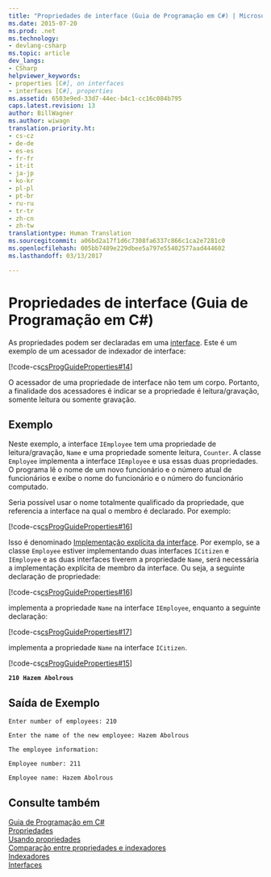 ```yaml
---
title: "Propriedades de interface (Guia de Programação em C#) | Microsoft Docs"
ms.date: 2015-07-20
ms.prod: .net
ms.technology:
- devlang-csharp
ms.topic: article
dev_langs:
- CSharp
helpviewer_keywords:
- properties [C#], on interfaces
- interfaces [C#], properties
ms.assetid: 6503e9ed-33d7-44ec-b4c1-cc16c084b795
caps.latest.revision: 13
author: BillWagner
ms.author: wiwagn
translation.priority.ht:
- cs-cz
- de-de
- es-es
- fr-fr
- it-it
- ja-jp
- ko-kr
- pl-pl
- pt-br
- ru-ru
- tr-tr
- zh-cn
- zh-tw
translationtype: Human Translation
ms.sourcegitcommit: a06bd2a17f1d6c7308fa6337c866c1ca2e7281c0
ms.openlocfilehash: 005bb7489e229dbee5a797e55402577aad444602
ms.lasthandoff: 03/13/2017

---
```

# <a name="interface-properties-c-programming-guide"></a>Propriedades de interface (Guia de Programação em C#)
As propriedades podem ser declaradas em uma [interface](../../../csharp/language-reference/keywords/interface.md). Este é um exemplo de um acessador de indexador de interface:  
  
 [!code-cs[csProgGuideProperties#14](../../../csharp/programming-guide/classes-and-structs/codesnippet/CSharp/interface-properties_1.cs)]  
  
 O acessador de uma propriedade de interface não tem um corpo. Portanto, a finalidade dos acessadores é indicar se a propriedade é leitura/gravação, somente leitura ou somente gravação.  
  
## <a name="example"></a>Exemplo  
 Neste exemplo, a interface `IEmployee` tem uma propriedade de leitura/gravação, `Name` e uma propriedade somente leitura, `Counter`. A classe `Employee` implementa a interface `IEmployee` e usa essas duas propriedades. O programa lê o nome de um novo funcionário e o número atual de funcionários e exibe o nome do funcionário e o número do funcionário computado.  
  
 Seria possível usar o nome totalmente qualificado da propriedade, que referencia a interface na qual o membro é declarado. Por exemplo:  
  
 [!code-cs[csProgGuideProperties#16](../../../csharp/programming-guide/classes-and-structs/codesnippet/CSharp/interface-properties_2.cs)]  
  
 Isso é denominado [Implementação explícita da interface](../../../csharp/programming-guide/interfaces/explicit-interface-implementation.md). Por exemplo, se a classe `Employee` estiver implementando duas interfaces `ICitizen` e `IEmployee` e as duas interfaces tiverem a propriedade `Name`, será necessária a implementação explícita de membro da interface. Ou seja, a seguinte declaração de propriedade:  
  
 [!code-cs[csProgGuideProperties#16](../../../csharp/programming-guide/classes-and-structs/codesnippet/CSharp/interface-properties_2.cs)]  
  
 implementa a propriedade `Name` na interface `IEmployee`, enquanto a seguinte declaração:  
  
 [!code-cs[csProgGuideProperties#17](../../../csharp/programming-guide/classes-and-structs/codesnippet/CSharp/interface-properties_3.cs)]  
  
 implementa a propriedade `Name` na interface `ICitizen`.  
  
 [!code-cs[csProgGuideProperties#15](../../../csharp/programming-guide/classes-and-structs/codesnippet/CSharp/interface-properties_4.cs)]  
  
  **`210 Hazem Abolrous`**    
## <a name="sample-output"></a>Saída de Exemplo  
 `Enter number of employees: 210`  
  
 `Enter the name of the new employee: Hazem Abolrous`  
  
 `The employee information:`  
  
 `Employee number: 211`  
  
 `Employee name: Hazem Abolrous`  
  
## <a name="see-also"></a>Consulte também  
 [Guia de Programação em C#](../../../csharp/programming-guide/index.md)   
 [Propriedades](../../../csharp/programming-guide/classes-and-structs/properties.md)   
 [Usando propriedades](../../../csharp/programming-guide/classes-and-structs/using-properties.md)   
 [Comparação entre propriedades e indexadores](../../../csharp/programming-guide/indexers/comparison-between-properties-and-indexers.md)   
 [Indexadores](../../../csharp/programming-guide/indexers/index.md)   
 [Interfaces](../../../csharp/programming-guide/interfaces/index.md)

